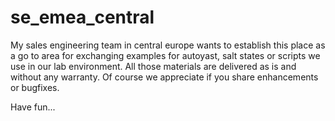 # se_emea_central

My sales engineering team in central europe wants to establish this place as a go to area for exchanging examples for autoyast, salt states or scripts we use in our lab environment. All those materials are delivered as is and without any warranty. Of course we appreciate if you share enhancements or bugfixes.

Have fun...

